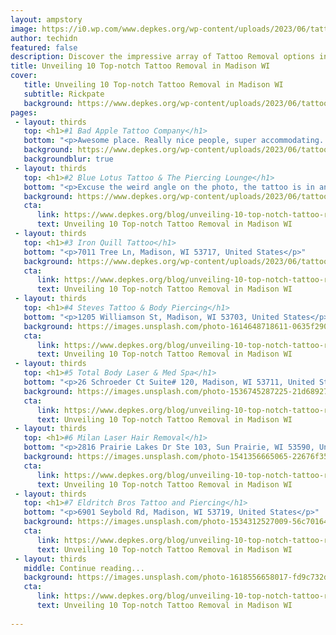 ```yaml
---
layout: ampstory
image: https://i0.wp.com/www.depkes.org/wp-content/uploads/2023/06/tattoo-removal-0-in-madison-wi-1685818153.jpeg?resize=640,853
author: techidn
featured: false
description: Discover the impressive array of Tattoo Removal options in Madison WI, where you can find 10 of the largest Tattoo Removal establishments in the area. From renowned classics to hidden gems, 
title: Unveiling 10 Top-notch Tattoo Removal in Madison WI
cover:
   title: Unveiling 10 Top-notch Tattoo Removal in Madison WI
   subtitle: Rickpate
   background: https://www.depkes.org/wp-content/uploads/2023/06/tattoo-removal-0-in-madison-wi-1685818153.jpeg
pages: 
 - layout: thirds
   top: <h1>#1 Bad Apple Tattoo Company</h1>
   bottom: "<p>Awesome place. Really nice people, super accommodating. Angelo was fantastic! He was patient and friendly and I had a blast chatting with him while he did my tattoo. He</p>"
   background: https://www.depkes.org/wp-content/uploads/2023/06/tattoo-removal-1-in-madison-wi-1685818153.jpeg
   backgroundblur: true
 - layout: thirds
   top: <h1>#2 Blue Lotus Tattoo & The Piercing Lounge</h1>
   bottom: "<p>Excuse the weird angle on the photo, the tattoo is in an awkward place to photograph by myself lolI got this tattoo Oct 20, and its healing beautifully. Jared did a gr</p>"
   background: https://www.depkes.org/wp-content/uploads/2023/06/tattoo-removal-2-in-madison-wi-1685818154.jpeg
   cta:
      link: https://www.depkes.org/blog/unveiling-10-top-notch-tattoo-removal-in-madison-wi/
      text: Unveiling 10 Top-notch Tattoo Removal in Madison WI
 - layout: thirds
   top: <h1>#3 Iron Quill Tattoo</h1>
   bottom: "<p>7011 Tree Ln, Madison, WI 53717, United States</p>"
   background: https://www.depkes.org/wp-content/uploads/2023/06/tattoo-removal-3-in-madison-wi-1685818154.png
   cta:
      link: https://www.depkes.org/blog/unveiling-10-top-notch-tattoo-removal-in-madison-wi/
      text: Unveiling 10 Top-notch Tattoo Removal in Madison WI
 - layout: thirds
   top: <h1>#4 Steves Tattoo & Body Piercing</h1>
   bottom: "<p>1205 Williamson St, Madison, WI 53703, United States</p>"
   background: https://images.unsplash.com/photo-1614648718611-0635f29016cb?ixlib=rb-4.0.3&ixid=MnwxMjA3fDB8MHxwaG90by1wYWdlfHx8fGVufDB8fHx8&auto=format&fit=crop&w=640&h=853&q=80
   cta:
      link: https://www.depkes.org/blog/unveiling-10-top-notch-tattoo-removal-in-madison-wi/
      text: Unveiling 10 Top-notch Tattoo Removal in Madison WI
 - layout: thirds
   top: <h1>#5 Total Body Laser & Med Spa</h1>
   bottom: "<p>26 Schroeder Ct Suite# 120, Madison, WI 53711, United States</p>"
   background: https://images.unsplash.com/photo-1536745287225-21d689278fd1?ixlib=rb-4.0.3&ixid=MnwxMjA3fDB8MHxwaG90by1wYWdlfHx8fGVufDB8fHx8&auto=format&fit=crop&w=640&h=853&q=80
   cta:
      link: https://www.depkes.org/blog/unveiling-10-top-notch-tattoo-removal-in-madison-wi/
      text: Unveiling 10 Top-notch Tattoo Removal in Madison WI
 - layout: thirds
   top: <h1>#6 Milan Laser Hair Removal</h1>
   bottom: "<p>2816 Prairie Lakes Dr Ste 103, Sun Prairie, WI 53590, United States</p>"
   background: https://images.unsplash.com/photo-1541356665065-22676f35dd40?ixlib=rb-4.0.3&ixid=MnwxMjA3fDB8MHxwaG90by1wYWdlfHx8fGVufDB8fHx8&auto=format&fit=crop&w=640&h=853&q=80
   cta:
      link: https://www.depkes.org/blog/unveiling-10-top-notch-tattoo-removal-in-madison-wi/
      text: Unveiling 10 Top-notch Tattoo Removal in Madison WI
 - layout: thirds
   top: <h1>#7 Eldritch Bros Tattoo and Piercing</h1>
   bottom: "<p>6901 Seybold Rd, Madison, WI 53719, United States</p>"
   background: https://images.unsplash.com/photo-1534312527009-56c7016453e6?ixlib=rb-4.0.3&ixid=MnwxMjA3fDB8MHxwaG90by1wYWdlfHx8fGVufDB8fHx8&auto=format&fit=crop&w=640&h=853&q=80
   cta:
      link: https://www.depkes.org/blog/unveiling-10-top-notch-tattoo-removal-in-madison-wi/
      text: Unveiling 10 Top-notch Tattoo Removal in Madison WI
 - layout: thirds
   middle: Continue reading...
   background: https://images.unsplash.com/photo-1618556658017-fd9c732d1360?ixlib=rb-4.0.3&ixid=MnwxMjA3fDB8MHxwaG90by1wYWdlfHx8fGVufDB8fHx8&auto=format&fit=crop&w=640&h=853&q=80
   cta:
      link: https://www.depkes.org/blog/unveiling-10-top-notch-tattoo-removal-in-madison-wi/
      text: Unveiling 10 Top-notch Tattoo Removal in Madison WI
      
---
```

